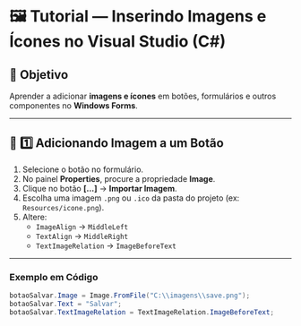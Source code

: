 # 🖼️ Tutorial — Inserindo Imagens e Ícones no Visual Studio (C#)

## 🎯 Objetivo
Aprender a adicionar **imagens e ícones** em botões, formulários e outros componentes no **Windows Forms**.

---

## 🧩 1️⃣ Adicionando Imagem a um Botão

1. Selecione o botão no formulário.  
2. No painel **Properties**, procure a propriedade **Image**.  
3. Clique no botão **[...]** → **Importar Imagem**.  
4. Escolha uma imagem `.png` ou `.ico` da pasta do projeto (ex: `Resources/icone.png`).  
5. Altere:
   - `ImageAlign` → `MiddleLeft`
   - `TextAlign` → `MiddleRight`
   - `TextImageRelation` → `ImageBeforeText`

---

### Exemplo em Código
```csharp
botaoSalvar.Image = Image.FromFile("C:\\imagens\\save.png");
botaoSalvar.Text = "Salvar";
botaoSalvar.TextImageRelation = TextImageRelation.ImageBeforeText;

